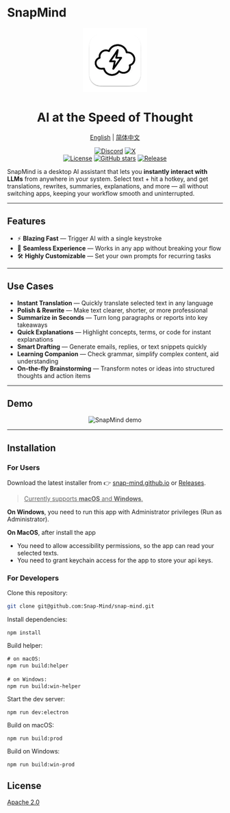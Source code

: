 # SnapMind

<p align='center'>
<img src='./electron/assets/snap-mind-app-icon-macOS.png' width="150" height="150" alt="snapmind icon"/>
</p>
<h1 align='center'>AI at the Speed of Thought</h1>
<p align="center">
  <a href="./README.md">English</a> | <a href="./README.zh.md">简体中文</a>
</p>
<p align="center">
  <a href="https://discord.gg/5SBqDHxU"><img src="https://img.shields.io/badge/Discord-Join-5865F2?logo=discord&logoColor=white" alt="Discord"></a>
  <a href="https://x.com/louisgh_7"><img src="https://img.shields.io/badge/X-Follow-000000?logo=x&logoColor=white" alt="X"></a>
  <br />
  <a href="./LICENSE"><img src="https://img.shields.io/badge/license-Apache%202-blue.svg" alt="License"></a>
  <a href="https://github.com/Snap-Mind/snap-mind/stargazers"><img src="https://img.shields.io/github/stars/Snap-Mind/snap-mind?style=social" alt="GitHub stars"></a>
  <a href="https://github.com/Snap-Mind/snap-mind/releases"><img src="https://img.shields.io/github/v/release/Snap-Mind/snap-mind" alt="Release"></a>
</p>

SnapMind is a desktop AI assistant that lets you **instantly interact with LLMs** from anywhere in your system. Select text + hit a hotkey, and get translations, rewrites, summaries, explanations, and more — all without switching apps, keeping your workflow smooth and uninterrupted.

---

## Features

- ⚡ **Blazing Fast** — Trigger AI with a single keystroke
- 🎯 **Seamless Experience** — Works in any app without breaking your flow
- 🛠 **Highly Customizable** — Set your own prompts for recurring tasks

---

## Use Cases

- **Instant Translation** — Quickly translate selected text in any language
- **Polish & Rewrite** — Make text clearer, shorter, or more professional
- **Summarize in Seconds** — Turn long paragraphs or reports into key takeaways
- **Quick Explanations** — Highlight concepts, terms, or code for instant explanations
- **Smart Drafting** — Generate emails, replies, or text snippets quickly
- **Learning Companion** — Check grammar, simplify complex content, aid understanding
- **On-the-fly Brainstorming** — Transform notes or ideas into structured thoughts and action items

---

## Demo

<p align="center">
  <img src="./resources/snapmind-demo-en.gif" width="800" alt="SnapMind demo"/>
</p>

---

## Installation

### For Users

Download the latest installer from 👉 [snap-mind.github.io](https://snap-mind.github.io) or [Releases](https://github.com/Snap-Mind/snap-mind/releases).

> <u>Currently supports **macOS** and **Windows**.</u>

**On Windows**, you need to run this app with Administrator privileges (Run as Administrator).

**On MacOS**, after install the app
- You need to allow accessibility permissions, so the app can read your selected texts.
- You need to grant keychain access for the app to store your api keys.

### For Developers

Clone this repository:

```bash
git clone git@github.com:Snap-Mind/snap-mind.git
```

Install dependencies:

```
npm install
```

Build helper:

```
# on macOS:
npm run build:helper

# on Windows:
npm run build:win-helper
```

Start the dev server:

```
npm run dev:electron
```

Build on macOS:

```
npm run build:prod
```

Build on Windows:

```
npm run build:win-prod
```

## License

[Apache 2.0](./LICENSE)
